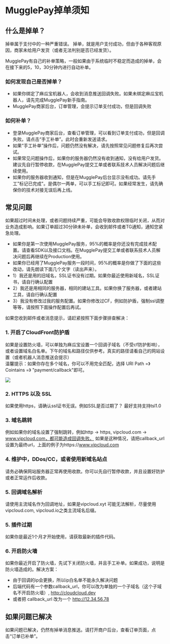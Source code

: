 # MugglePay掉单须知

## 什么是掉单？

掉单属于支付中的一种严重错误。 掉单，就是用户支付成功，但由于各种客观原因，商家未给用户发货（或者无法判别是否已经发货）。

MugglePay有自己的补单策略，一般如果由于系统临时不稳定而造成的掉单，会在接下来的5，10，30分钟内进行自动补单。


### 如何发现自己是否掉单？

 * 如果你绑定了麻瓜宝机器人，会收到消息推送回调失败。如果未绑定麻瓜宝机器人，请先完成MugglePay新手指南。
 * MugglePay商家后台，订单管理，会提示订单支付成功，但是回调失败
 
### 如何补单？

 * 登录MugglePay商家后台，查看订单管理，可以看到订单支付成功，但是回调失败。请点击“手工补单”。此时会重新发送请求。
 * 如果“手工补单”操作后，问题仍然没有解决，请先按照常见问题修复后再次尝试。
 * 如果常见问题操作后，如果你的服务器仍然没有收到通知，没有给用户发货。建议先自行暂停收款，在MugglePay提交工单或者联系技术人员解决问题后继续使用。
 * 如果你的服务器收到通知，但是在MugglePay后台显示没有成功。请先手工"标记已完成"。是偶尔一两单，可以手工标记即可。如果经常发生，请先确保你的技术对接无误后再上线。


## 常见问题

如果超过时间未处理，或者问题持续严重，可能会导致收款权限临时关闭，从而对业务造成影响。如果订单超过30分钟未补单，会收到邮件或者TG通知，通知您紧急处理。

 * 如果你是第一次使用MugglePay服务，95%的概率是你还没有完成技术配置。请查看SDK以及接口文档。在MugglePay提交工单或者联系技术人员解决问题后再继续在Production使用。
 * 如果你已经用了MugglePay服务一段时间，95%的概率是你做了下面的这些改动，请先朗读下面几个文字（读出声来）。
 * 1）我还是用的旧域名，SSL证书没有过期。如果你最近使用新域名，SSL证书，请自行确认配置
 * 2）我还是用相同的服务器，相同的建站工具。如果你换了服务器，或者建站工具，请自行确认配置
 * 3）我没有修改过我的服务配置。如果你修改过CF，例如防护盾，强制ssl调整等等，请按照下面操作配置后再试。
 

如果您收到邮件或者消息提示，请赶紧按照下面步骤排查解决：

### 1. 开启了CloudFront防护盾

如果是设置防火墙，可以单独为麻瓜宝设置一个回调子域名（不受cf防护影响），或者设置域名白名单。下午的域名和路径仅供参考。真实的路径请看自己的网站设置（或者机器人消息推送会提示）
<br />
温馨提示：如果你存在多个域名，你可以不用完全匹配，选择 URI Path =》 Cointains =》 "payment/callback"即可。

<img src="https://cdn.mugglepay.com/pay/instructions/callback.jpg" />


### 2. HTTPS 以及 SSL

如果使用https，请确认ssl证书无误。例如SSL是否过期了？
最好支持支持tsl1.0


### 3. 域名跳转

例如如果你的域名设置了强制跳转，例如http -> https, vipcloud.com -> www.vipcloud.com，都可能造成回调失败。
如果是这种情况，请把callback_url设置为最终url，上面的例子为https://www.vipcloud.com


### 4. 维护中，DDos/CC，或者使用新域名站点

请务必确保网站服务器正常再使用收款。你可以先自行暂停收款，并且设置好防护或者正常运作后收款。


### 5. 回调域名解析

请使用主流域名作为回调地址，如果是vipcloud.xyt 可能无法解析，尽量使用vipcloud.com, vipcloud.io之类主流域名后缀。

### 5. 插件过期

如果你是最近1个月才开始使用，请获取最新的插件代码。

### 6. 开启防火墙

如果你最近开启了防火墙，先试下关闭防火墙，并且手工补单。如果成功，说明是防火墙造成的。解决方案：

 - 由于回调的ip会更换，所以ip白名单不能永久解决问题
 - 后端代码有一个参数callback_url，你可以改为单独的一个子域名（这个子域名不开启防火墙）, http://cloudcloud.dev
 - 或者把 callback_url 改为一个 http://12.34.56.78


## 如果问题已解决

如果问题已解决，仍然有掉单消息推送。请打开商户后台，查看订单页面，点击“订单已补单”。

